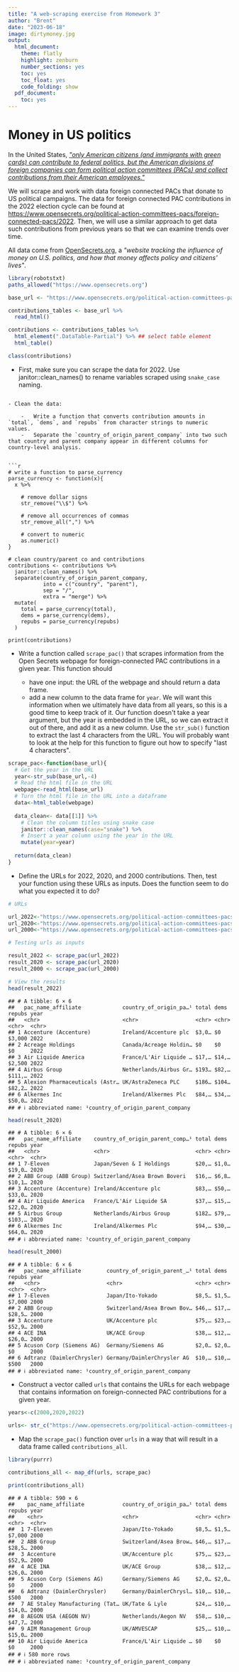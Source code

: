 ```yaml
---
title: "A web-scraping exercise from Homework 3"
author: "Brent"
date: "2023-06-18"
image: dirtymoney.jpg
output:
  html_document:
    theme: flatly
    highlight: zenburn
    number_sections: yes
    toc: yes
    toc_float: yes
    code_folding: show
  pdf_document:
    toc: yes
---
```




# Money in US politics

In the United States, [*"only American citizens (and immigrants with green cards) can contribute to federal politics, but the American divisions of foreign companies can form political action committees (PACs) and collect contributions from their American employees."*](https://www.opensecrets.org/political-action-committees-pacs/foreign-connected-pacs)

We will scrape and work with data foreign connected PACs that donate to US political campaigns. The data for foreign connected PAC contributions in the 2022 election cycle can be found at https://www.opensecrets.org/political-action-committees-pacs/foreign-connected-pacs/2022. Then, we will use a similar approach to get data such contributions from previous years so that we can examine trends over time.

All data come from [OpenSecrets.org](https://www.opensecrets.org), a *"website tracking the influence of money on U.S. politics, and how that money affects policy and citizens' lives"*.


```r
library(robotstxt)
paths_allowed("https://www.opensecrets.org")

base_url <- "https://www.opensecrets.org/political-action-committees-pacs/foreign-connected-pacs/2022"

contributions_tables <- base_url %>%
  read_html() 

contributions <- contributions_tables %>% 
  html_element(".DataTable-Partial") %>% ## select table element
  html_table()

class(contributions)
```

- First, make sure you can scrape the data for 2022. Use janitor::clean_names() to rename variables scraped using `snake_case` naming. 

```

- Clean the data: 

    -   Write a function that converts contribution amounts in `total`, `dems`, and `repubs` from character strings to numeric values.
    -   Separate the `country_of_origin_parent_company` into two such that country and parent company appear in different columns for country-level analysis.


```r
# write a function to parse_currency
parse_currency <- function(x){
  x %>%
    
    # remove dollar signs
    str_remove("\\$") %>%
    
    # remove all occurrences of commas
    str_remove_all(",") %>%
    
    # convert to numeric
    as.numeric()
}

# clean country/parent co and contributions 
contributions <- contributions %>%
  janitor::clean_names() %>% 
  separate(country_of_origin_parent_company, 
           into = c("country", "parent"), 
           sep = "/", 
           extra = "merge") %>%
  mutate(
    total = parse_currency(total),
    dems = parse_currency(dems),
    repubs = parse_currency(repubs)
  )

print(contributions)
```

-   Write a function called `scrape_pac()` that scrapes information from the Open Secrets webpage for foreign-connected PAC contributions in a given year. This function should

    -   have one input: the URL of the webpage and should return a data frame.
    -   add a new column to the data frame for `year`. We will want this information when we ultimately have data from all years, so this is a good time to keep track of it. Our function doesn't take a year argument, but the year is embedded in the URL, so we can extract it out of there, and add it as a new column. Use the `str_sub()` function to extract the last 4 characters from the URL. You will probably want to look at the help for this function to figure out how to specify "last 4 characters".
    

```r
scrape_pac<-function(base_url){
  # Get the year in the URL
  year<-str_sub(base_url,-4)
  # Read the html file in the URL
  webpage<-read_html(base_url)
  # Turn the html file in the URL into a dataframe
  data<-html_table(webpage)
  
  data_clean<- data[[1]] %>% 
    # Clean the column titles using snake case
    janitor::clean_names(case="snake") %>% 
    # Insert a year column using the year in the URL
    mutate(year=year)
  
  return(data_clean)
}
```


-   Define the URLs for 2022, 2020, and 2000 contributions. Then, test your function using these URLs as inputs. Does the function seem to do what you expected it to do?


```r
# URLs

url_2022<-"https://www.opensecrets.org/political-action-committees-pacs/foreign-connected-pacs/2022"
url_2020<-"https://www.opensecrets.org/political-action-committees-pacs/foreign-connected-pacs/2020"
url_2000<-"https://www.opensecrets.org/political-action-committees-pacs/foreign-connected-pacs/2000"

# Testing urls as inputs

result_2022 <- scrape_pac(url_2022)
result_2020 <- scrape_pac(url_2020)
result_2000 <- scrape_pac(url_2000)

# View the results
head(result_2022)
```

```
## # A tibble: 6 × 6
##   pac_name_affiliate             country_of_origin_pa…¹ total dems  repubs year 
##   <chr>                          <chr>                  <chr> <chr> <chr>  <chr>
## 1 Accenture (Accenture)          Ireland/Accenture plc  $3,0… $0    $3,000 2022 
## 2 Acreage Holdings               Canada/Acreage Holdin… $0    $0    $0     2022 
## 3 Air Liquide America            France/L'Air Liquide … $17,… $14,… $2,500 2022 
## 4 Airbus Group                   Netherlands/Airbus Gr… $193… $82,… $111,… 2022 
## 5 Alexion Pharmaceuticals (Astr… UK/AstraZeneca PLC     $186… $104… $82,2… 2022 
## 6 Alkermes Inc                   Ireland/Alkermes Plc   $84,… $34,… $50,0… 2022 
## # ℹ abbreviated name: ¹​country_of_origin_parent_company
```

```r
head(result_2020)
```

```
## # A tibble: 6 × 6
##   pac_name_affiliate    country_of_origin_parent_comp…¹ total dems  repubs year 
##   <chr>                 <chr>                           <chr> <chr> <chr>  <chr>
## 1 7-Eleven              Japan/Seven & I Holdings        $20,… $1,0… $19,0… 2020 
## 2 ABB Group (ABB Group) Switzerland/Asea Brown Boveri   $16,… $6,8… $10,1… 2020 
## 3 Accenture (Accenture) Ireland/Accenture plc           $83,… $50,… $33,0… 2020 
## 4 Air Liquide America   France/L'Air Liquide SA         $37,… $15,… $22,0… 2020 
## 5 Airbus Group          Netherlands/Airbus Group        $182… $79,… $103,… 2020 
## 6 Alkermes Inc          Ireland/Alkermes Plc            $94,… $30,… $64,0… 2020 
## # ℹ abbreviated name: ¹​country_of_origin_parent_company
```

```r
head(result_2000)
```

```
## # A tibble: 6 × 6
##   pac_name_affiliate        country_of_origin_parent_…¹ total dems  repubs year 
##   <chr>                     <chr>                       <chr> <chr> <chr>  <chr>
## 1 7-Eleven                  Japan/Ito-Yokado            $8,5… $1,5… $7,000 2000 
## 2 ABB Group                 Switzerland/Asea Brown Bov… $46,… $17,… $28,5… 2000 
## 3 Accenture                 UK/Accenture plc            $75,… $23,… $52,9… 2000 
## 4 ACE INA                   UK/ACE Group                $38,… $12,… $26,0… 2000 
## 5 Acuson Corp (Siemens AG)  Germany/Siemens AG          $2,0… $2,0… $0     2000 
## 6 Adtranz (DaimlerChrysler) Germany/DaimlerChrysler AG  $10,… $10,… $500   2000 
## # ℹ abbreviated name: ¹​country_of_origin_parent_company
```


-   Construct a vector called `urls` that contains the URLs for each webpage that contains information on foreign-connected PAC contributions for a given year.


```r
years<-c(2000,2020,2022)

urls<- str_c("https://www.opensecrets.org/political-action-committees-pacs/foreign-connected-pacs/",years)
```
-   Map the `scrape_pac()` function over `urls` in a way that will result in a data frame called `contributions_all`.

```r
library(purrr)

contributions_all <- map_df(urls, scrape_pac)

print(contributions_all)
```

```
## # A tibble: 590 × 6
##    pac_name_affiliate            country_of_origin_pa…¹ total dems  repubs year 
##    <chr>                         <chr>                  <chr> <chr> <chr>  <chr>
##  1 7-Eleven                      Japan/Ito-Yokado       $8,5… $1,5… $7,000 2000 
##  2 ABB Group                     Switzerland/Asea Brow… $46,… $17,… $28,5… 2000 
##  3 Accenture                     UK/Accenture plc       $75,… $23,… $52,9… 2000 
##  4 ACE INA                       UK/ACE Group           $38,… $12,… $26,0… 2000 
##  5 Acuson Corp (Siemens AG)      Germany/Siemens AG     $2,0… $2,0… $0     2000 
##  6 Adtranz (DaimlerChrysler)     Germany/DaimlerChrysl… $10,… $10,… $500   2000 
##  7 AE Staley Manufacturing (Tat… UK/Tate & Lyle         $24,… $10,… $14,0… 2000 
##  8 AEGON USA (AEGON NV)          Netherlands/Aegon NV   $58,… $10,… $47,7… 2000 
##  9 AIM Management Group          UK/AMVESCAP            $25,… $10,… $15,0… 2000 
## 10 Air Liquide America           France/L'Air Liquide … $0    $0    $0     2000 
## # ℹ 580 more rows
## # ℹ abbreviated name: ¹​country_of_origin_parent_company
```

